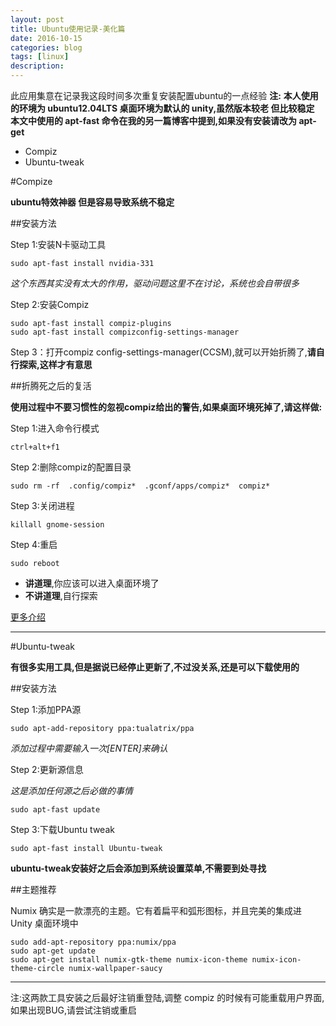 ```yaml
---
layout: post
title: Ubuntu使用记录-美化篇
date: 2016-10-15
categories: blog
tags: [linux]
description: 
---
```

此应用集意在记录我这段时间多次重复安装配置ubuntu的一点经验
**注:**
**本人使用的环境为 ubuntu12.04LTS 桌面环境为默认的 unity,虽然版本较老 但比较稳定**
**本文中使用的 apt-fast 命令在我的另一篇博客中提到,如果没有安装请改为 apt-get**

- Compiz
- Ubuntu-tweak 

#Compize  

**ubuntu特效神器 但是容易导致系统不稳定**  

##安装方法  

Step 1:安装N卡驱动工具

	sudo apt-fast install nvidia-331

*这个东西其实没有太大的作用，驱动问题这里不在讨论，系统也会自带很多*

Step 2:安装Compiz

	sudo apt-fast install compiz-plugins
	sudo apt-fast install compizconfig-settings-manager

Step 3：打开compiz config-settings-manager(CCSM),就可以开始折腾了,**请自行探索,这样才有意思**  

##折腾死之后的复活  

**使用过程中不要习惯性的忽视compiz给出的警告,如果桌面环境死掉了,请这样做:**  

Step 1:进入命令行模式

	ctrl+alt+f1

Step 2:删除compiz的配置目录

	sudo rm -rf  .config/compiz*  .gconf/apps/compiz*  compiz*
	
Step 3:关闭进程

	killall gnome-session
Step 4:重启

	sudo reboot

- **讲道理**,你应该可以进入桌面环境了
- **不讲道理**,自行探索
 	
[更多介绍](http://www.cnblogs.com/csulennon/p/4452302.html)
***  

#Ubuntu-tweak  

**有很多实用工具,但是据说已经停止更新了,不过没关系,还是可以下载使用的**  

##安装方法  

Step 1:添加PPA源

	sudo apt-add-repository ppa:tualatrix/ppa
	
*添加过程中需要输入一次[ENTER]来确认*

Step 2:更新源信息

*这是添加任何源之后必做的事情*

	sudo apt-fast update
		
Step 3:下载Ubuntu tweak	

	sudo apt-fast install Ubuntu-tweak
	
**ubuntu-tweak安装好之后会添加到系统设置菜单,不需要到处寻找**

##主题推荐  

Numix 确实是一款漂亮的主题。它有着扁平和弧形图标，并且完美的集成进 Unity 桌面环境中

    sudo add-apt-repository ppa:numix/ppa
    sudo apt-get update
    sudo apt-get install numix-gtk-theme numix-icon-theme numix-icon-theme-circle numix-wallpaper-saucy
***
注:这两款工具安装之后最好注销重登陆,调整 compiz 的时候有可能重载用户界面,如果出现BUG,请尝试注销或重启

